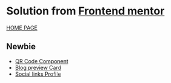 # Solution from [Frontend mentor](https://www.frontendmentor.io/home)

[HOME PAGE](https://pavlaberankova.github.io/frontend-mentor/)
## Newbie

- [QR Code Component](https://pavlaberankova.github.io/frontend-mentor/1.%20Newbie/qr-code-component-main/qr-code-component.html)
- [Blog preview Card](https://pavlaberankova.github.io/frontend-mentor/1.%20Newbie/blog-preview-card-main/blog-preview-card.html)
- [Social links Profile](https://pavlaberankova.github.io/frontend-mentor/1.%20Newbie/social-links-profile-main/social-links-profile.html)
